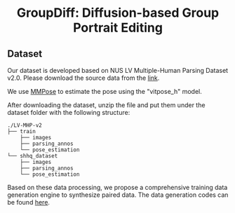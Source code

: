 <div align="center">

<h1>GroupDiff: Diffusion-based Group Portrait Editing</h1>

</div>


## Dataset

Our dataset is developed based on NUS LV Multiple-Human Parsing Dataset v2.0. Please download the source data from the [link](https://drive.google.com/file/d/1YVBGMru0dlwB8zu1OoErOazZoc8ISSJn/view?usp=sharing).

We use [MMPose](https://github.com/open-mmlab/mmpose) to estimate the pose using the "vitpose_h" model.

After downloading the dataset, unzip the file and put them under the dataset folder with the following structure:
```
./LV-MHP-v2
├── train
    ├── images
    ├── parsing_annos
    └── pose_estimation
└── shhq_dataset
    ├── images
    ├── parsing_annos
    └── pose_estimation
```

Based on these data processing, we propose a comprehensive training data generation engine to synthesize paired data. The data generation codes can be found [here]().
